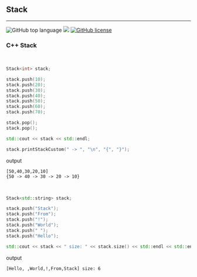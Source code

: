 ## Stack
----

![GitHub top language](https://img.shields.io/github/languages/top/cccaaannn/Stack?style=flat-square) ![](https://img.shields.io/github/repo-size/cccaaannn/Stack?style=flat-square) [![GitHub license](https://img.shields.io/github/license/cccaaannn/Stack?style=flat-square)](https://github.com/cccaaannn/Stack/blob/master/LICENSE)

### C++ Stack

<br/>
 
```c++
Stack<int> stack;

stack.push(10);
stack.push(20);
stack.push(30);
stack.push(40);
stack.push(50);
stack.push(60);
stack.push(70);

stack.pop();
stack.pop();

std::cout << stack << std::endl;

stack.printStackCustom(" -> ", "\n", "{", "}"); 
```

output
```
[50,40,30,20,10]
{50 -> 40 -> 30 -> 20 -> 10}
```

<br/>


```c++
Stack<std::string> stack;

stack.push("Stack");
stack.push("From");
stack.push("!");
stack.push("World");    
stack.push(" ");
stack.push("Hello");

std::cout << stack << " size: " << stack.size() << std::endl << std::endl;
```

output
```
[Hello, ,World,!,From,Stack] size: 6 
```


